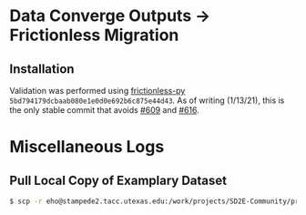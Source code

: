 # Data Converge Outputs -> Frictionless Migration

## Installation

Validation was performed using [frictionless-py](https://github.com/frictionlessdata/frictionless-py) `5bd794179dcbaab080e1e0d0e692b6c875e44d43`. As of writing (1/13/21), this is the only stable commit that avoids [#609](https://github.com/frictionlessdata/frictionless-py/issues/609) and [#616](https://github.com/frictionlessdata/frictionless-py/issues/616).

# Miscellaneous Logs

## Pull Local Copy of Examplary Dataset

```bash
$ scp -r eho@stampede2.tacc.utexas.edu:/work/projects/SD2E-Community/prod/projects/sd2e-project-43/reactor_outputs/complete/NovelChassis-EcN-WT-1/20210310165236 ./data
```
